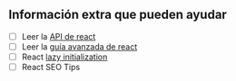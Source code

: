 ## Información extra que pueden ayudar

- [ ] Leer la [API de react](https://reactjs.org/docs/react-api.html)
- [ ] Leer la [guía avanzada de react](https://reactjs.org/docs/accessibility.html)
- [ ] React [lazy initialization](https://kentcdodds.com/blog/use-state-lazy-initialization-and-function-updates)
- [ ] React SEO Tips
